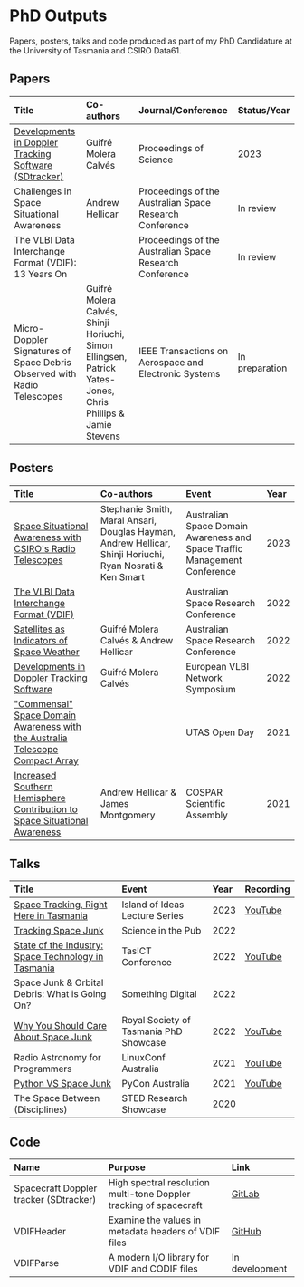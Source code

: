 # PhD Outputs

Papers, posters, talks and code produced as part of my PhD Candidature at the University of Tasmania and CSIRO Data61.

## Papers

| Title | Co-authors | Journal/Conference    | Status/Year  |
|:--    |:--         |:--                    |:--     |
| [Developments in Doppler Tracking Software (SDtracker)](blob/main/Papers/sdtracker.pdf) | Guifré Molera Calvés | Proceedings of Science | 2023 |
| Challenges in Space Situational Awareness | Andrew Hellicar | Proceedings of the Australian Space Research Conference | In review |
| The VLBI Data Interchange Format (VDIF): 13 Years On | | Proceedings of the Australian Space Research Conference | In review |
| Micro-Doppler Signatures of Space Debris Observed with Radio Telescopes | Guifré Molera Calvés, Shinji Horiuchi, Simon Ellingsen, Patrick Yates-Jones, Chris Phillips & Jamie Stevens | IEEE Transactions on Aerospace and Electronic Systems | In preparation |

## Posters

| Title | Co-authors | Event     | Year  |
|:--    |:--        |:--        |:--    |
| [Space Situational Awareness with CSIRO's Radio Telescopes](blob/main/Posters/csiro_ssa.pdf) | Stephanie Smith, Maral Ansari, Douglas Hayman, Andrew Hellicar, Shinji Horiuchi, Ryan Nosrati & Ken Smart | Australian Space Domain Awareness and Space Traffic Management Conference | 2023 |
| [The VLBI Data Interchange Format (VDIF)](blob/main/Posters/vdif_compliance.pdf) | | Australian Space Research Conference | 2022 |
| [Satellites as Indicators of Space Weather](blob/main/Posters/solar_weather.pdf) | Guifré Molera Calvés & Andrew Hellicar | Australian Space Research Conference | 2022 |
| [Developments in Doppler Tracking Software](blob/main/Posters/doppler-tracking.pdf) | Guifré Molera Calvés | European VLBI Network Symposium | 2022 |
| ["Commensal" Space Domain Awareness with the Australia Telescope Compact Array](blob/main/Posters/commensal_sda.pdf) | | UTAS Open Day | 2021 |
| [Increased Southern Hemisphere Contribution to Space Situational Awareness](blob/main/Posters/southern_ssa.pdf) | Andrew Hellicar & James Montgomery | COSPAR Scientific Assembly | 2021 |

## Talks

| Title | Event | Year  | Recording |
|:--    |:--    |:--    |:--        |
| [Space Tracking, Right Here in Tasmania](blob/main/Talks/island_of_ideas.pdf) | Island of Ideas Lecture Series | 2023 | [YouTube](https://youtu.be/CYSgQCcVvWk) |
| [Tracking Space Junk](blob/main/Talks/scipub.pdf) | Science in the Pub | 2022 | |
| [State of the Industry: Space Technology in Tasmania](blob/main/Talks/tasict.pdf) | TasICT Conference | 2022 | [YouTube](https://youtu.be/hff-DLl_ER0) |
| Space Junk & Orbital Debris: What is Going On? | Something Digital | 2022 |  |
| [Why You Should Care About Space Junk](blob/main/Talks/rst_showcase.pdf) | Royal Society of Tasmania PhD Showcase | 2022 | [YouTube](https://youtu.be/Mc59NCNu5lo) |
| Radio Astronomy for Programmers | LinuxConf Australia | 2021 | [YouTube](https://youtu.be/P4UiWbUVaaM) |
| [Python VS Space Junk](blob/main/Talks/pyconau.pdf) | PyCon Australia | 2021| [YouTube](https://youtu.be/jcgaU1mgS0A) |
| The Space Between (Disciplines) | STED Research Showcase | 2020 | |


## Code

| Name  | Purpose   | Link  |
|:--    |:--        |:--    |
| Spacecraft Doppler tracker (SDtracker) | High spectral resolution multi-tone Doppler tracking of spacecraft | [GitLab](https://gitlab.com/gofrito/sctracker) |
| VDIFHeader | Examine the values in metadata headers of VDIF files | [GitHub](https://github.com/TheMartianLife/VDIFHeader) |
| VDIFParse | A modern I/O library for VDIF and CODIF files | In development |
